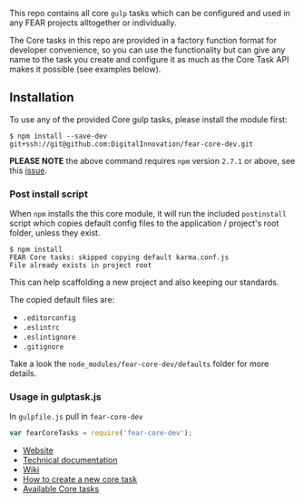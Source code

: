 This repo contains all core `gulp` tasks which can be configured and used in any FEAR projects alltogether or individually.

The Core tasks in this repo are provided in a factory function format for developer convenience, so you can use the functionality but can give any name to the task you create and configure it as much as the Core Task API makes it possible (see examples below).

## Installation

To use any of the provided Core gulp tasks, please install the module first:

```
$ npm install --save-dev git+ssh://git@github.com:DigitalInnovation/fear-core-dev.git
```

**PLEASE NOTE** the above command requires `npm` version `2.7.1` or above, see this [issue](https://github.com/npm/npm/issues/7121).

### Post install script

When `npm` installs the this core module, it will run the included `postinstall` script which copies default config files to the application / project's root folder, unless they exist.

```
$ npm install
FEAR Core tasks: skipped copying default karma.conf.js
File already exists in project root
```

This can help scaffolding a new project and also keeping our standards.

The copied default files are:

- `.editorconfig`
- `.eslintrc`
- `.eslintignore`
- `.gitignore`

Take a look the `node_modules/fear-core-dev/defaults` folder for more details.

### Usage in gulptask.js

In `gulpfile.js` pull in `fear-core-dev`

```js
var fearCoreTasks = require('fear-core-dev');
```

* [Website](http://digitalinnovation.github.io/fear-core-dev)
* [Technical documentation](http://digitalinnovation.github.io/fear-core-dev/docs/)
* [Wiki](https://github.com/DigitalInnovation/fear-core-dev/wiki)
* [How to create a new core task](https://github.com/DigitalInnovation/fear-core-dev/wiki/How-to-create-a-new-core-task)
* [Available Core tasks](https://github.com/DigitalInnovation/fear-core-dev/wiki/Available-Core-tasks)
